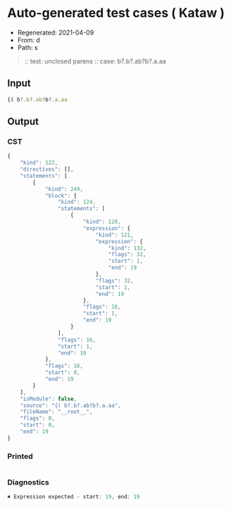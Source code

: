 # Auto-generated test cases ( Kataw )
- Regenerated: 2021-04-09
- From: d
- Path: s
> :: test: unclosed parens
> :: case: b?.b?.ab?b?.a.aa
## Input

`````js
{( b?.b?.ab?b?.a.aa
`````

## Output

### CST

```javascript
{
    "kind": 122,
    "directives": [],
    "statements": [
        {
            "kind": 249,
            "block": {
                "kind": 124,
                "statements": [
                    {
                        "kind": 120,
                        "expression": {
                            "kind": 121,
                            "expression": {
                                "kind": 132,
                                "flags": 32,
                                "start": 1,
                                "end": 19
                            },
                            "flags": 32,
                            "start": 1,
                            "end": 19
                        },
                        "flags": 16,
                        "start": 1,
                        "end": 19
                    }
                ],
                "flags": 16,
                "start": 1,
                "end": 19
            },
            "flags": 16,
            "start": 0,
            "end": 19
        }
    ],
    "isModule": false,
    "source": "{( b?.b?.ab?b?.a.aa",
    "fileName": "__root__",
    "flags": 0,
    "start": 0,
    "end": 19
}
```

### Printed

```javascript

```

### Diagnostics

```javascript
✖ Expression expected - start: 19, end: 19

```

